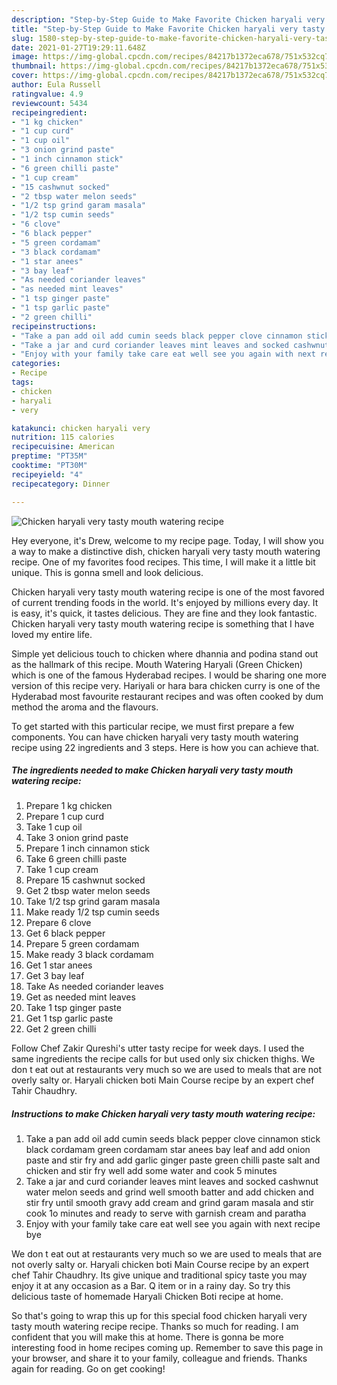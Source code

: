 ```yaml
---
description: "Step-by-Step Guide to Make Favorite Chicken haryali very tasty mouth watering recipe"
title: "Step-by-Step Guide to Make Favorite Chicken haryali very tasty mouth watering recipe"
slug: 1580-step-by-step-guide-to-make-favorite-chicken-haryali-very-tasty-mouth-watering-recipe
date: 2021-01-27T19:29:11.648Z
image: https://img-global.cpcdn.com/recipes/84217b1372eca678/751x532cq70/chicken-haryali-very-tasty-mouth-watering-recipe-recipe-main-photo.jpg
thumbnail: https://img-global.cpcdn.com/recipes/84217b1372eca678/751x532cq70/chicken-haryali-very-tasty-mouth-watering-recipe-recipe-main-photo.jpg
cover: https://img-global.cpcdn.com/recipes/84217b1372eca678/751x532cq70/chicken-haryali-very-tasty-mouth-watering-recipe-recipe-main-photo.jpg
author: Eula Russell
ratingvalue: 4.9
reviewcount: 5434
recipeingredient:
- "1 kg chicken"
- "1 cup curd"
- "1 cup oil"
- "3 onion grind paste"
- "1 inch cinnamon stick"
- "6 green chilli paste"
- "1 cup cream"
- "15 cashwnut socked"
- "2 tbsp water melon seeds"
- "1/2 tsp grind garam masala"
- "1/2 tsp cumin seeds"
- "6 clove"
- "6 black pepper"
- "5 green cordamam"
- "3 black cordamam"
- "1 star anees"
- "3 bay leaf"
- "As needed coriander leaves"
- "as needed mint leaves"
- "1 tsp ginger paste"
- "1 tsp garlic paste"
- "2 green chilli"
recipeinstructions:
- "Take a pan add oil add cumin seeds black pepper clove cinnamon stick black cordamam green cordamam star anees bay leaf and add onion paste and stir fry and add garlic ginger paste green chilli paste salt and chicken and stir fry well add some water and cook 5 minutes"
- "Take a jar and curd coriander leaves mint leaves and socked cashwnut water melon seeds and grind well smooth batter and add chicken and stir fry until smooth gravy add cream and grind garam masala and stir cook 1o minutes and ready to serve with garnish cream and paratha"
- "Enjoy with your family take care eat well see you again with next recipe bye"
categories:
- Recipe
tags:
- chicken
- haryali
- very

katakunci: chicken haryali very 
nutrition: 115 calories
recipecuisine: American
preptime: "PT35M"
cooktime: "PT30M"
recipeyield: "4"
recipecategory: Dinner

---
```



![Chicken haryali very tasty mouth watering recipe](https://img-global.cpcdn.com/recipes/84217b1372eca678/751x532cq70/chicken-haryali-very-tasty-mouth-watering-recipe-recipe-main-photo.jpg)

Hey everyone, it's Drew, welcome to my recipe page. Today, I will show you a way to make a distinctive dish, chicken haryali very tasty mouth watering recipe. One of my favorites food recipes. This time, I will make it a little bit unique. This is gonna smell and look delicious.

Chicken haryali very tasty mouth watering recipe is one of the most favored of current trending foods in the world. It's enjoyed by millions every day. It is easy, it's quick, it tastes delicious. They are fine and they look fantastic. Chicken haryali very tasty mouth watering recipe is something that I have loved my entire life.

Simple yet delicious touch to chicken where dhannia and podina stand out as the hallmark of this recipe. Mouth Watering Haryali (Green Chicken) which is one of the famous Hyderabad recipes. I would be sharing one more version of this recipe very. Hariyali or hara bara chicken curry is one of the Hyderabad most favourite restaurant recipes and was often cooked by dum method the aroma and the flavours.


To get started with this particular recipe, we must first prepare a few components. You can have chicken haryali very tasty mouth watering recipe using 22 ingredients and 3 steps. Here is how you can achieve that.

<!--inarticleads1-->

##### The ingredients needed to make Chicken haryali very tasty mouth watering recipe:

1. Prepare 1 kg chicken
1. Prepare 1 cup curd
1. Take 1 cup oil
1. Take 3 onion grind paste
1. Prepare 1 inch cinnamon stick
1. Take 6 green chilli paste
1. Take 1 cup cream
1. Prepare 15 cashwnut socked
1. Get 2 tbsp water melon seeds
1. Take 1/2 tsp grind garam masala
1. Make ready 1/2 tsp cumin seeds
1. Prepare 6 clove
1. Get 6 black pepper
1. Prepare 5 green cordamam
1. Make ready 3 black cordamam
1. Get 1 star anees
1. Get 3 bay leaf
1. Take As needed coriander leaves
1. Get as needed mint leaves
1. Take 1 tsp ginger paste
1. Get 1 tsp garlic paste
1. Get 2 green chilli


Follow Chef Zakir Qureshi&#39;s utter tasty recipe for week days. I used the same ingredients the recipe calls for but used only six chicken thighs. We don t eat out at restaurants very much so we are used to meals that are not overly salty or. Haryali chicken boti Main Course recipe by an expert chef Tahir Chaudhry. 

<!--inarticleads2-->

##### Instructions to make Chicken haryali very tasty mouth watering recipe:

1. Take a pan add oil add cumin seeds black pepper clove cinnamon stick black cordamam green cordamam star anees bay leaf and add onion paste and stir fry and add garlic ginger paste green chilli paste salt and chicken and stir fry well add some water and cook 5 minutes
1. Take a jar and curd coriander leaves mint leaves and socked cashwnut water melon seeds and grind well smooth batter and add chicken and stir fry until smooth gravy add cream and grind garam masala and stir cook 1o minutes and ready to serve with garnish cream and paratha
1. Enjoy with your family take care eat well see you again with next recipe bye


We don t eat out at restaurants very much so we are used to meals that are not overly salty or. Haryali chicken boti Main Course recipe by an expert chef Tahir Chaudhry. Its give unique and traditional spicy taste you may enjoy it at any occasion as a Bar. Q item or in a rainy day. So try this delicious taste of homemade Haryali Chicken Boti recipe at home. 

So that's going to wrap this up for this special food chicken haryali very tasty mouth watering recipe recipe. Thanks so much for reading. I am confident that you will make this at home. There is gonna be more interesting food in home recipes coming up. Remember to save this page in your browser, and share it to your family, colleague and friends. Thanks again for reading. Go on get cooking!
